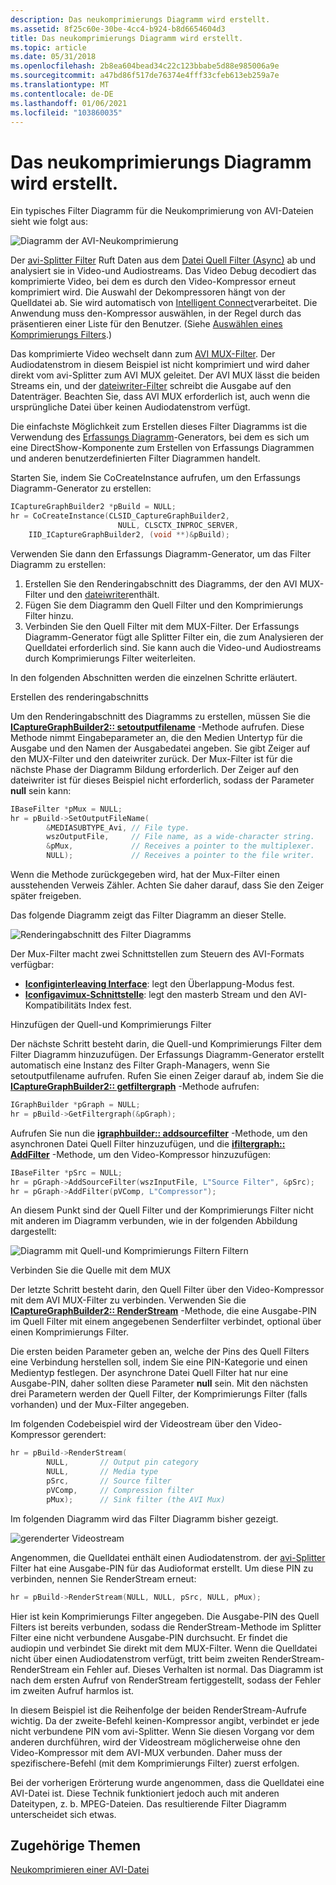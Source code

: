 ```yaml
---
description: Das neukomprimierungs Diagramm wird erstellt.
ms.assetid: 8f25c60e-30be-4cc4-b924-b8d6654604d3
title: Das neukomprimierungs Diagramm wird erstellt.
ms.topic: article
ms.date: 05/31/2018
ms.openlocfilehash: 2b8ea604bead34c22c123bbabe5d88e985006a9e
ms.sourcegitcommit: a47bd86f517de76374e4fff33cfeb613eb259a7e
ms.translationtype: MT
ms.contentlocale: de-DE
ms.lasthandoff: 01/06/2021
ms.locfileid: "103860035"
---
```

# <a name="building-the-recompression-graph"></a>Das neukomprimierungs Diagramm wird erstellt.

Ein typisches Filter Diagramm für die Neukomprimierung von AVI-Dateien sieht wie folgt aus:

![Diagramm der AVI-Neukomprimierung](images/avi2avi4.png)

Der [avi-Splitter Filter](avi-splitter-filter.md) Ruft Daten aus dem [Datei Quell Filter (Async)](file-source--async--filter.md) ab und analysiert sie in Video-und Audiostreams. Das Video Debug decodiert das komprimierte Video, bei dem es durch den Video-Kompressor erneut komprimiert wird. Die Auswahl der Dekompressoren hängt von der Quelldatei ab. Sie wird automatisch von [Intelligent Connect](intelligent-connect.md)verarbeitet. Die Anwendung muss den-Kompressor auswählen, in der Regel durch das präsentieren einer Liste für den Benutzer. (Siehe [Auswählen eines Komprimierungs Filters](choosing-a-compression-filter.md).)

Das komprimierte Video wechselt dann zum [AVI MUX-Filter](avi-mux-filter.md). Der Audiodatenstrom in diesem Beispiel ist nicht komprimiert und wird daher direkt vom avi-Splitter zum AVI MUX geleitet. Der AVI MUX lässt die beiden Streams ein, und der [dateiwriter-Filter](file-writer-filter.md) schreibt die Ausgabe auf den Datenträger. Beachten Sie, dass AVI MUX erforderlich ist, auch wenn die ursprüngliche Datei über keinen Audiodatenstrom verfügt.

Die einfachste Möglichkeit zum Erstellen dieses Filter Diagramms ist die Verwendung des [Erfassungs Diagramm](capture-graph-builder.md)-Generators, bei dem es sich um eine DirectShow-Komponente zum Erstellen von Erfassungs Diagrammen und anderen benutzerdefinierten Filter Diagrammen handelt.

Starten Sie, indem Sie CoCreateInstance aufrufen, um den Erfassungs Diagramm-Generator zu erstellen:


```C++
ICaptureGraphBuilder2 *pBuild = NULL;
hr = CoCreateInstance(CLSID_CaptureGraphBuilder2, 
                        NULL, CLSCTX_INPROC_SERVER,
    IID_ICaptureGraphBuilder2, (void **)&pBuild);
```



Verwenden Sie dann den Erfassungs Diagramm-Generator, um das Filter Diagramm zu erstellen:

1.  Erstellen Sie den Renderingabschnitt des Diagramms, der den AVI MUX-Filter und den [dateiwriter](file-writer-filter.md)enthält.
2.  Fügen Sie dem Diagramm den Quell Filter und den Komprimierungs Filter hinzu.
3.  Verbinden Sie den Quell Filter mit dem MUX-Filter. Der Erfassungs Diagramm-Generator fügt alle Splitter Filter ein, die zum Analysieren der Quelldatei erforderlich sind. Sie kann auch die Video-und Audiostreams durch Komprimierungs Filter weiterleiten.

In den folgenden Abschnitten werden die einzelnen Schritte erläutert.

Erstellen des renderingabschnitts

Um den Renderingabschnitt des Diagramms zu erstellen, müssen Sie die [**ICaptureGraphBuilder2:: setoutputfilename**](/windows/desktop/api/Strmif/nf-strmif-icapturegraphbuilder2-setoutputfilename) -Methode aufrufen. Diese Methode nimmt Eingabeparameter an, die den Medien Untertyp für die Ausgabe und den Namen der Ausgabedatei angeben. Sie gibt Zeiger auf den MUX-Filter und den dateiwriter zurück. Der Mux-Filter ist für die nächste Phase der Diagramm Bildung erforderlich. Der Zeiger auf den dateiwriter ist für dieses Beispiel nicht erforderlich, sodass der Parameter **null** sein kann:


```C++
IBaseFilter *pMux = NULL;
hr = pBuild->SetOutputFileName(
        &MEDIASUBTYPE_Avi, // File type. 
        wszOutputFile,     // File name, as a wide-character string.
        &pMux,             // Receives a pointer to the multiplexer.
        NULL);             // Receives a pointer to the file writer. 
```



Wenn die Methode zurückgegeben wird, hat der Mux-Filter einen ausstehenden Verweis Zähler. Achten Sie daher darauf, dass Sie den Zeiger später freigeben.

Das folgende Diagramm zeigt das Filter Diagramm an dieser Stelle.

![Renderingabschnitt des Filter Diagramms](images/avi2avi1.png)

Der Mux-Filter macht zwei Schnittstellen zum Steuern des AVI-Formats verfügbar:

-   [**Iconfiginterleaving Interface**](/windows/desktop/api/Strmif/nn-strmif-iconfiginterleaving): legt den Überlappung-Modus fest.
-   [**Iconfigavimux-Schnittstelle**](/windows/desktop/api/Strmif/nn-strmif-iconfigavimux): legt den masterb Stream und den AVI-Kompatibilitäts Index fest.

Hinzufügen der Quell-und Komprimierungs Filter

Der nächste Schritt besteht darin, die Quell-und Komprimierungs Filter dem Filter Diagramm hinzuzufügen. Der Erfassungs Diagramm-Generator erstellt automatisch eine Instanz des Filter Graph-Managers, wenn Sie setoutputfilename aufrufen. Rufen Sie einen Zeiger darauf ab, indem Sie die [**ICaptureGraphBuilder2:: getfiltergraph**](/windows/desktop/api/Strmif/nf-strmif-icapturegraphbuilder2-getfiltergraph) -Methode aufrufen:


```C++
IGraphBuilder *pGraph = NULL;
hr = pBuild->GetFiltergraph(&pGraph);
```



Aufrufen Sie nun die [**igraphbuilder:: addsourcefilter**](/windows/desktop/api/Strmif/nf-strmif-igraphbuilder-addsourcefilter) -Methode, um den asynchronen Datei Quell Filter hinzuzufügen, und die [**ifiltergraph:: AddFilter**](/windows/desktop/api/Strmif/nf-strmif-ifiltergraph-addfilter) -Methode, um den Video-Kompressor hinzuzufügen:


```C++
IBaseFilter *pSrc = NULL;
hr = pGraph->AddSourceFilter(wszInputFile, L"Source Filter", &pSrc);
hr = pGraph->AddFilter(pVComp, L"Compressor");
```



An diesem Punkt sind der Quell Filter und der Komprimierungs Filter nicht mit anderen im Diagramm verbunden, wie in der folgenden Abbildung dargestellt:

![Diagramm mit Quell-und Komprimierungs Filtern Filtern](images/avi2avi2.png)

Verbinden Sie die Quelle mit dem MUX

Der letzte Schritt besteht darin, den Quell Filter über den Video-Kompressor mit dem AVI MUX-Filter zu verbinden. Verwenden Sie die [**ICaptureGraphBuilder2:: RenderStream**](/windows/desktop/api/Strmif/nf-strmif-icapturegraphbuilder2-renderstream) -Methode, die eine Ausgabe-PIN im Quell Filter mit einem angegebenen Senderfilter verbindet, optional über einen Komprimierungs Filter.

Die ersten beiden Parameter geben an, welche der Pins des Quell Filters eine Verbindung herstellen soll, indem Sie eine PIN-Kategorie und einen Medientyp festlegen. Der asynchrone Datei Quell Filter hat nur eine Ausgabe-PIN, daher sollten diese Parameter **null** sein. Mit den nächsten drei Parametern werden der Quell Filter, der Komprimierungs Filter (falls vorhanden) und der Mux-Filter angegeben.

Im folgenden Codebeispiel wird der Videostream über den Video-Kompressor gerendert:


```C++
hr = pBuild->RenderStream(
        NULL,       // Output pin category
        NULL,       // Media type
        pSrc,       // Source filter
        pVComp,     // Compression filter
        pMux);      // Sink filter (the AVI Mux)
```



Im folgenden Diagramm wird das Filter Diagramm bisher gezeigt.

![gerenderter Videostream](images/avi2avi3.png)

Angenommen, die Quelldatei enthält einen Audiodatenstrom. der [avi-Splitter](avi-splitter-filter.md) Filter hat eine Ausgabe-PIN für das Audioformat erstellt. Um diese PIN zu verbinden, nennen Sie RenderStream erneut:


```C++
hr = pBuild->RenderStream(NULL, NULL, pSrc, NULL, pMux);
```



Hier ist kein Komprimierungs Filter angegeben. Die Ausgabe-PIN des Quell Filters ist bereits verbunden, sodass die RenderStream-Methode im Splitter Filter eine nicht verbundene Ausgabe-PIN durchsucht. Er findet die audiopin und verbindet Sie direkt mit dem MUX-Filter. Wenn die Quelldatei nicht über einen Audiodatenstrom verfügt, tritt beim zweiten RenderStream-RenderStream ein Fehler auf. Dieses Verhalten ist normal. Das Diagramm ist nach dem ersten Aufruf von RenderStream fertiggestellt, sodass der Fehler im zweiten Aufruf harmlos ist.

In diesem Beispiel ist die Reihenfolge der beiden RenderStream-Aufrufe wichtig. Da der zweite-Befehl keinen-Kompressor angibt, verbindet er jede nicht verbundene PIN vom avi-Splitter. Wenn Sie diesen Vorgang vor dem anderen durchführen, wird der Videostream möglicherweise ohne den Video-Kompressor mit dem AVI-MUX verbunden. Daher muss der spezifischere-Befehl (mit dem Komprimierungs Filter) zuerst erfolgen.

Bei der vorherigen Erörterung wurde angenommen, dass die Quelldatei eine AVI-Datei ist. Diese Technik funktioniert jedoch auch mit anderen Dateitypen, z. b. MPEG-Dateien. Das resultierende Filter Diagramm unterscheidet sich etwas.

## <a name="related-topics"></a>Zugehörige Themen

<dl> <dt>

[Neukomprimieren einer AVI-Datei](recompressing-an-avi-file.md)
</dt> </dl>

 

 




